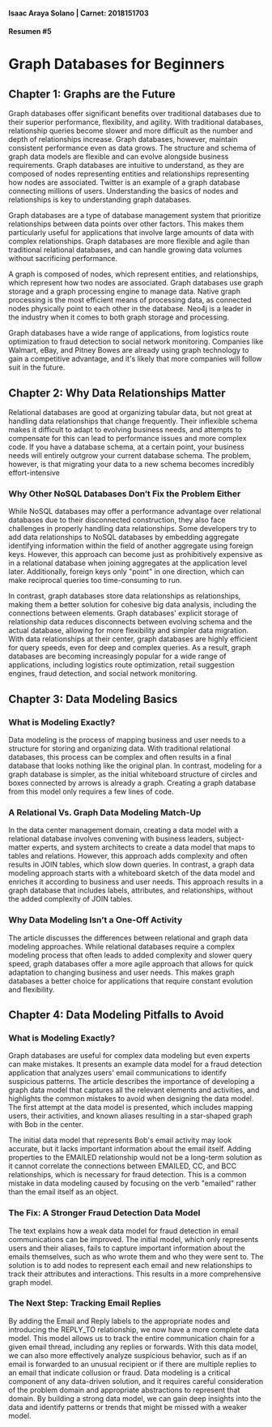#### Isaac Araya Solano | Carnet: 2018151703
#### Resumen #5

# **Graph Databases for Beginners**

## **Chapter 1: Graphs are the Future**

Graph databases offer significant benefits over traditional databases due to their superior performance, flexibility, and agility. With traditional databases, relationship queries become slower and more difficult as the number and depth of relationships increase. Graph databases, however, maintain consistent performance even as data grows. The structure and schema of graph data models are flexible and can evolve alongside business requirements. Graph databases are intuitive to understand, as they are composed of nodes representing entities and relationships representing how nodes are associated. Twitter is an example of a graph database connecting millions of users. Understanding the basics of nodes and relationships is key to understanding graph databases.

Graph databases are a type of database management system that prioritize relationships between data points over other factors. This makes them particularly useful for applications that involve large amounts of data with complex relationships. Graph databases are more flexible and agile than traditional relational databases, and can handle growing data volumes without sacrificing performance.

A graph is composed of nodes, which represent entities, and relationships, which represent how two nodes are associated. Graph databases use graph storage and a graph processing engine to manage data. Native graph processing is the most efficient means of processing data, as connected nodes physically point to each other in the database. Neo4j is a leader in the industry when it comes to both graph storage and processing.

Graph databases have a wide range of applications, from logistics route optimization to fraud detection to social network monitoring. Companies like Walmart, eBay, and Pitney Bowes are already using graph technology to gain a competitive advantage, and it's likely that more companies will follow suit in the future.

## **Chapter 2: Why Data Relationships Matter**

Relational databases are good at organizing tabular data, but not great at handling data relationships that change frequently. Their inflexible schema makes it difficult to adapt to evolving business needs, and attempts to compensate for this can lead to performance issues and more complex code. If you have a database schema, at a certain point, your business needs will entirely outgrow your current database schema. The problem, however, is that migrating your data to a new schema becomes incredibly effort-intensive

### **Why Other NoSQL Databases Don’t Fix the Problem Either**
While NoSQL databases may offer a performance advantage over relational databases due to their disconnected construction, they also face challenges in properly handling data relationships. Some developers try to add data relationships to NoSQL databases by embedding aggregate identifying information within the field of another aggregate using foreign keys. However, this approach can become just as prohibitively expensive as in a relational database when joining aggregates at the application level later. Additionally, foreign keys only "point" in one direction, which can make reciprocal queries too time-consuming to run.

In contrast, graph databases store data relationships as relationships, making them a better solution for cohesive big data analysis, including the connections between elements. Graph databases' explicit storage of relationship data reduces disconnects between evolving schema and the actual database, allowing for more flexibility and simpler data migration. With data relationships at their center, graph databases are highly efficient for query speeds, even for deep and complex queries. As a result, graph databases are becoming increasingly popular for a wide range of applications, including logistics route optimization, retail suggestion engines, fraud detection, and social network monitoring.

## **Chapter 3: Data Modeling Basics**
### **What is Modeling Exactly?**
Data modeling is the process of mapping business and user needs to a structure for storing and organizing data. With traditional relational databases, this process can be complex and often results in a final database that looks nothing like the original plan. In contrast, modeling for a graph database is simpler, as the initial whiteboard structure of circles and boxes connected by arrows is already a graph. Creating a graph database from this model only requires a few lines of code.

### **A Relational Vs. Graph Data Modeling Match-Up**
In the data center management domain, creating a data model with a relational database involves convening with business leaders, subject-matter experts, and system architects to create a data model that maps to tables and relations. However, this approach adds complexity and often results in JOIN tables, which slow down queries. In contrast, a graph data modeling approach starts with a whiteboard sketch of the data model and enriches it according to business and user needs. This approach results in a graph database that includes labels, attributes, and relationships, without the added complexity of JOIN tables.

### **Why Data Modeling Isn’t a One-Off Activity**
The article discusses the differences between relational and graph data modeling approaches. While relational databases require a complex modeling process that often leads to added complexity and slower query speed, graph databases offer a more agile approach that allows for quick adaptation to changing business and user needs. This makes graph databases a better choice for applications that require constant evolution and flexibility.

## **Chapter 4: Data Modeling Pitfalls to Avoid**
### **What is Modeling Exactly?**

Graph databases are useful for complex data modeling but even experts can make mistakes. It presents an example data model for a fraud detection application that analyzes users' email communications to identify suspicious patterns. The article describes the importance of developing a graph data model that captures all the relevant elements and activities, and highlights the common mistakes to avoid when designing the data model. The first attempt at the data model is presented, which includes mapping users, their activities, and known aliases resulting in a star-shaped graph with Bob in the center.

The initial data model that represents Bob's email activity may look accurate, but it lacks important information about the email itself. Adding properties to the EMAILED relationship would not be a long-term solution as it cannot correlate the connections between EMAILED, CC, and BCC relationships, which is necessary for fraud detection. This is a common mistake in data modeling caused by focusing on the verb "emailed" rather than the email itself as an object.

### **The Fix: A Stronger Fraud Detection Data Model**
The text explains how a weak data model for fraud detection in email communications can be improved. The initial model, which only represents users and their aliases, fails to capture important information about the emails themselves, such as who wrote them and who they were sent to. The solution is to add nodes to represent each email and new relationships to track their attributes and interactions. This results in a more comprehensive graph model.

### **The Next Step: Tracking Email Replies**
By adding the Email and Reply labels to the appropriate nodes and introducing the REPLY_TO relationship, we now have a more complete data model. This model allows us to track the entire communication chain for a given email thread, including any replies or forwards. With this data model, we can also more effectively analyze suspicious behavior, such as if an email is forwarded to an unusual recipient or if there are multiple replies to an email that indicate collusion or fraud. Data modeling is a critical component of any data-driven solution, and it requires careful consideration of the problem domain and appropriate abstractions to represent that domain. By building a strong data model, we can gain deep insights into the data and identify patterns or trends that might be missed with a weaker model.
